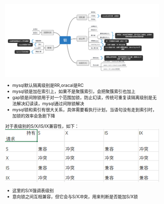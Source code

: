 ![image](https://github.com/jmilktea/jmilktea/blob/master/mysql/images/%E9%94%81.png)
- mysql默认隔离级别是RR,oracal是RC
- mysql锁是加在索引上，如果不是聚簇索引，会把聚簇索引也加上  
- gap锁是间隙锁用于对一个范围加锁，防止幻读，传统可重复读隔离级别是无法解决幻读读，mysql通过间隙锁解决
- mysql锁和索引有很大关系，具体需要看执行计划，当语句没有走到索引时，加锁的效率会急剧下降


对于表级别的S/X/IS/IX兼容性，如下：  
![image](https://github.com/jmilktea/jmilktea/blob/master/mysql/images/table-lock.png)  
- 这里的S/X强调表级别
- 意向锁之间互相兼容，但它会与S/X冲突，用来判断是否能加S/X锁
